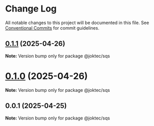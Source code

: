 # Change Log

All notable changes to this project will be documented in this file.
See [Conventional Commits](https://conventionalcommits.org) for commit guidelines.

## [0.1.1](https://github.com/joktec/joktec-monorepo/compare/@joktec/sqs@0.1.0...@joktec/sqs@0.1.1) (2025-04-26)

**Note:** Version bump only for package @joktec/sqs





# [0.1.0](https://github.com/joktec/joktec-monorepo/compare/@joktec/sqs@0.0.1...@joktec/sqs@0.1.0) (2025-04-26)

**Note:** Version bump only for package @joktec/sqs





## 0.0.1 (2025-04-25)

**Note:** Version bump only for package @joktec/sqs
